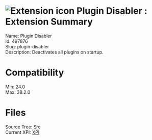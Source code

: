 # ![Extension icon](https://addons.thunderbird.net/static/img/addon-icons/default-64.png) Plugin Disabler : Extension Summary

Name: Plugin Disabler  
Id: 497876  
Slug: plugin-disabler  
Description: Deactivates all plugins on startup.
  

# Compatibility
Min: 24.0  
Max: 38.2.0  

# Files

Source Tree: [Src](C:/Dev/Thunderbird/ThunderKdB/xall/xOther/497876-plugin-disabler/src)  
Current XPI: [XPI](C:/Dev/Thunderbird/ThunderKdB/xall/xOther/497876-plugin-disabler/xpi)  




